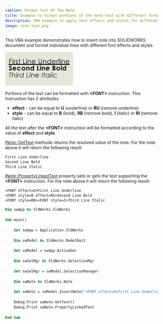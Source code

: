 ```yaml
---
caption: Format Text Of The Note
title: Example to format portions of the note text with different formats
description: VBA example to apply font effects and styles for different portions of the note in SOLIDWORKS document
image: note-text.png
---
```

This VBA example demonstrates how to insert note into SOLIDWORKS document and format individual lines with different font effects and styles.

![Formatted text of the note](note-text.png)

Portions of the text can be formatted with **\<FONT\>** instruction. This instruction has 2 attributes

* **effect** - can be equal to **U** (underline) or **RU** (remove underline)
* **style** - can be equal to **B** (bold), **RB** (remove bold), **I** (italic) or **RI** (remove italic)

All the text after the **\<FONT\>** instruction will be formatted according to the value of **effect** and **style**. 

[INote::GetText](https://help.solidworks.com/2023/English/api/sldworksapi/SolidWorks.Interop.sldworks~SolidWorks.Interop.sldworks.INote~GetText.html) methods returns the resolved value of the note. For the note above it will return the following result:

~~~
First Line Underline
Second Line Bold
Third Line Italic
~~~

[INote::PropertyLinkedText](https://help.solidworks.com/2023/English/api/sldworksapi/SolidWorks.Interop.sldworks~SolidWorks.Interop.sldworks.INote~PropertyLinkedText.html) property sets or gets the text supporting the **\<FONT\>** instruction. For the note above it will return the following result:

~~~
<FONT effect=U>First Line Underline
<FONT style=B effect=RU>Second Line Bold
<FONT style=RB><FONT style=I>Third Line Italic
~~~

~~~ vb
Dim swApp As SldWorks.SldWorks

Sub main()

    Set swApp = Application.SldWorks
    
    Dim swModel As SldWorks.ModelDoc2
    
    Set swModel = swApp.ActiveDoc
    
    Dim swSelMgr As SldWorks.SelectionMgr
    
    Set swSelMgr = swModel.SelectionManager
    
    Dim swNote As SldWorks.Note
    
    Set swNote = swModel.InsertNote("<FONT effect=U>First Line Underline" & vbLf & "<FONT style=B effect=RU>Second Line Bold" & vbLf & "<FONT style=RB><FONT style=I>Third Line Italic")
        
    Debug.Print swNote.GetText()
    Debug.Print swNote.PropertyLinkedText
    
End Sub
~~~

